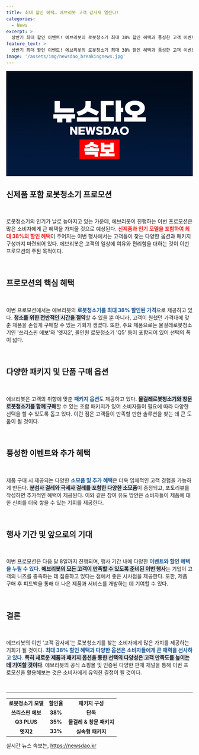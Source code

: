 ```yaml
---
title: 최대 할인 혜택… 에브리봇 고객 감사제 열린다!
categories:
  - News
excerpt: >
  상반기 최대 할인 이벤트! 에브리봇의 로봇청소기 최대 38% 할인 혜택과 풍성한 고객 이벤트를 놓치지 마세요. 단품 구매 시 다양한 소모품 증정과 포토리뷰 응모로 신제품까지 받을 기회가!
feature_text: >
  상반기 최대 할인 이벤트! 에브리봇의 로봇청소기 최대 38% 할인 혜택과 풍성한 고객 이벤트를 놓치지 마세요. 단품 구매 시 다양한 소모품 증정과 포토리뷰 응모로 신제품까지 받을 기회가!
image: '/assets/img/newsdao_breakingnews.jpg'
---
```


<p><img src="/assets/img/newsdao_breakingnews.jpg" alt="flaretime 속보" /></p>

<h2 data-ke-size="size26">신제품 포함 로봇청소기 프로모션</h2>

<p data-ke-size="size16">&nbsp;</p>

<p>로봇청소기의 인기가 날로 높아지고 있는 가운데, 에브리봇이 진행하는 이번 프로모션은 많은 소비자에게 큰 혜택을 가져올 것으로 예상된다. <b><span style="color: #ee2323;">신제품과 인기 모델을 포함하여 최대 38%의 할인 혜택</span></b>이 주어지는 이번 행사에서는 고객들이 찾는 다양한 옵션과 패키지 구성까지 마련되어 있다. 에브리봇은 고객의 일상에 여유와 편리함을 더하는 것이 이번 프로모션의 주된 목적이다.</p>

<p data-ke-size="size16">&nbsp;</p>

<h2 data-ke-size="size26">프로모션의 핵심 혜택</h2>

<p data-ke-size="size16">&nbsp;</p>

<p>이번 프로모션에서는 에브리봇의 <b><span style="color: #1a5490;">로봇청소기를 최대 38% 할인된 가격</span></b>으로 제공하고 있다. <b><span style="background-color: #21538527;">청소를 위한 전반적인 시간을 절약</span></b>할 수 있을 뿐 아니라, 고객이 원했던 가격대에 맞춘 제품을 손쉽게 구매할 수 있는 기회가 생겼다. 또한, 주요 제품으로는 물걸레로봇청소기인 '쓰리스핀 에보'와 '엣지2', 올인원 로봇청소기 'Q5' 등이 포함되어 있어 선택의 폭이 넓다.</p>

<p data-ke-size="size16">&nbsp;</p>

<h2 data-ke-size="size26">다양한 패키지 및 단품 구매 옵션</h2>

<p data-ke-size="size16">&nbsp;</p>

<p>에브리봇은 고객의 취향에 맞춘 <b><span style="color: #1a5490;">패키지 옵션</span></b>도 제공하고 있다. <b><span style="background-color: #21538527;">물걸레로봇청소기와 창문로봇청소기를 함께 구매</span></b>할 수 있는 조합 패키지가 있어 소비자들이 필요에 따라 다양한 선택을 할 수 있도록 돕고 있다. 이런 점은 고객들이 만족할 만한 솔루션을 찾는 데 큰 도움이 될 것이다.</p>

<p data-ke-size="size16">&nbsp;</p>

<h2 data-ke-size="size26">풍성한 이벤트와 추가 혜택</h2>

<p data-ke-size="size16">&nbsp;</p>

<p>제품 구매 시 제공되는 다양한 <b><span style="color: #1a5490;">소모품 및 추가 혜택</span></b>은 더욱 입체적인 고객 경험을 가능하게 만든다. <b><span style="background-color: #21538527;">분섬사 걸레와 극세사 걸레를 포함한 다양한 소모품</span></b>이 증정되고, 포토리뷰를 작성하면 추가적인 혜택이 제공된다. 이와 같은 참여 유도 방안은 소비자들이 제품에 대한 신뢰를 더욱 쌓을 수 있는 기회를 제공한다.</p>

<p data-ke-size="size16">&nbsp;</p>

<h2 data-ke-size="size26">행사 기간 및 앞으로의 기대</h2>

<p data-ke-size="size16">&nbsp;</p>

<p>이번 프로모션은 다음 달 8일까지 진행되며, 행사 기간 내에 다양한 <b><span style="color: #1a5490;">이벤트와 할인 혜택을 누릴 수 있다</span></b>. <b><span style="background-color: #21538527;">에브리봇의 모든 고객이 만족할 수 있도록 준비된 이번 행사</span></b>는 기업이 고객의 니즈를 충족하는 데 집중하고 있다는 점에서 좋은 시사점을 제공한다. 또한, 제품 구매 후 피드백을 통해 더 나은 제품과 서비스를 개발하는 데 기여할 수 있다.</p>

<p data-ke-size="size16">&nbsp;</p>

<h2 data-ke-size="size26">결론</h2>

<p data-ke-size="size16">&nbsp;</p>

<p>에브리봇의 이번 '고객 감사제'는 로봇청소기를 찾는 소비자에게 많은 가치를 제공하는 기회가 될 것이다. <b><span style="color: #1a5490;">최대 38% 할인 혜택과 다양한 옵션은 소비자들에게 큰 매력을 선사하고 있다</span></b>. <b><span style="background-color: #21538527;">특히 새로운 제품과 패키지 옵션을 통한 선택의 다양성은 고객 만족도를 높이는 데 기여할 것이다</span></b>. 에브리봇의 공식 쇼핑몰 및 인증된 다양한 판매 채널을 통해 이번 프로모션을 활용해보는 것은 소비자에게 유익한 결정이 될 것이다.</p>

<p data-ke-size="size16">&nbsp;</p>

<hr />

<table style="width: 100%;">
  <tr>
    <td style="text-align: center; height: 17px;"><b>로봇청소기 모델</b></td>
    <td style="text-align: center; height: 17px;"><b>할인율</b></td>
    <td style="text-align: center; height: 17px;"><b>패키지 구성</b></td>
  </tr>
  <tr>
    <td style="text-align: center; height: 17px;"><b>쓰리스핀 에보</b></td>
    <td style="text-align: center; height: 17px;"><b>38%</b></td>
    <td style="text-align: center; height: 17px;"><b>단독</b></td>
  </tr>
  <tr>
    <td style="text-align: center; height: 17px;"><b>Q3 PLUS</b></td>
    <td style="text-align: center; height: 17px;"><b>35%</b></td>
    <td style="text-align: center; height: 17px;"><b>물걸레 & 창문 패키지</b></td>
  </tr>
  <tr>
    <td style="text-align: center; height: 17px;"><b>엣지2</b></td>
    <td style="text-align: center; height: 17px;"><b>33%</b></td>
    <td style="text-align: center; height: 17px;"><b>실속형 패키지</b></td>
  </tr>
</table>
실시간 뉴스 속보는, <a href="https://newsdao.kr" rel="dofollow">https://newsdao.kr</a>


